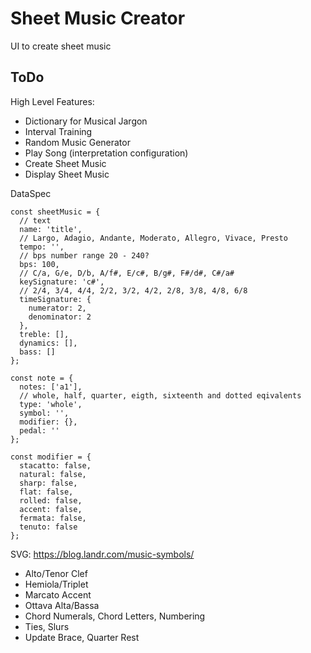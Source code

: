# Sheet Music Creator
UI to create sheet music

## ToDo
High Level Features:
- Dictionary for Musical Jargon
- Interval Training
- Random Music Generator
- Play Song (interpretation configuration)
- Create Sheet Music
- Display Sheet Music

DataSpec
```
const sheetMusic = {
  // text
  name: 'title',
  // Largo, Adagio, Andante, Moderato, Allegro, Vivace, Presto
  tempo: '',
  // bps number range 20 - 240?
  bps: 100,
  // C/a, G/e, D/b, A/f#, E/c#, B/g#, F#/d#, C#/a#
  keySignature: 'c#',
  // 2/4, 3/4, 4/4, 2/2, 3/2, 4/2, 2/8, 3/8, 4/8, 6/8
  timeSignature: {
    numerator: 2,
    denominator: 2
  },
  treble: [],
  dynamics: [],
  bass: []
};

const note = {
  notes: ['a1'],
  // whole, half, quarter, eigth, sixteenth and dotted eqivalents
  type: 'whole',
  symbol: '',
  modifier: {},
  pedal: ''
};

const modifier = {
  stacatto: false,
  natural: false,
  sharp: false,
  flat: false,
  rolled: false,
  accent: false,
  fermata: false,
  tenuto: false
};
```

SVG: https://blog.landr.com/music-symbols/
- Alto/Tenor Clef
- Hemiola/Triplet
- Marcato Accent
- Ottava Alta/Bassa
- Chord Numerals, Chord Letters, Numbering
- Ties, Slurs
- Update Brace, Quarter Rest